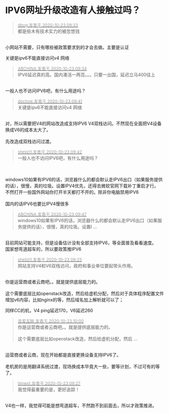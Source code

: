 # IPV6网址升级改造有人接触过吗？


<div class="quote"><blockquote><font size="2"><a href="https://www.hostloc.com/forum.php?mod=redirect&amp;goto=findpost&amp;pid=9339471&amp;ptid=757469" target="_blank"><font color="#999999">dbug 发表于 2020-10-23 09:33</font></a></font><br />
都是些木有技术实力的被忽悠钱</blockquote></div><br />
小网站不需要，只有哪些被政策要求到的才会去做。主要是认证

关键是ipv6不能直接访问v4 网络

<div class="quote"><blockquote><font size="2"><a href="https://www.hostloc.com/forum.php?mod=redirect&amp;goto=findpost&amp;pid=9339478&amp;ptid=757469" target="_blank"><font color="#999999">ABCHINA 发表于 2020-10-23 09:34</font></a></font><br />
IPV6延迟真的高。国内凑活一两百。。。只要一出国，延迟立马400往上</blockquote></div><br />
一般人也不访问IPV6吧，有什么用途吗？

<div class="quote"><blockquote><font size="2"><a href="https://www.hostloc.com/forum.php?mod=redirect&amp;goto=findpost&amp;pid=9339530&amp;ptid=757469" target="_blank"><font color="#999999">doctore 发表于 2020-10-23 09:41</font></a></font><br />
关键是ipv6不能直接访问v4 网络</blockquote></div><br />
对，所以需要把V4的网站改造成支持IPV6 V4双栈访问。不然现在全面把V4设备换成V6的成本太大了。<br />
<br />
先改造成双栈访问过渡。

<div class="quote"><blockquote><font size="2"><a href="https://www.hostloc.com/forum.php?mod=redirect&amp;goto=findpost&amp;pid=9339532&amp;ptid=757469" target="_blank"><font color="#999999">shelizi1 发表于 2020-10-23 09:42</font></a></font><br />
一般人也不访问IPV6吧，有什么用途吗？</blockquote></div><br />
<br />
windows10如果有IPV6的话，浏览器什么的都会默认走IPV6出口（如果服务提供的话），很慢，真的垃圾。设置IPV4优先，还得去微软官网下载补丁重启才行。<br />
不然打开一些国外网站你打开半天都打不开的。除非你电脑禁用IPV6<br />
<br />
国内的话IPV6也要比IPV4慢很多

<div class="quote"><blockquote><font size="2"><a href="https://www.hostloc.com/forum.php?mod=redirect&amp;goto=findpost&amp;pid=9339579&amp;ptid=757469" target="_blank"><font color="#999999">ABCHINA 发表于 2020-10-23 09:47</font></a></font><br />
windows10如果有IPV6的话，浏览器什么的都会默认走IPV6出口（如果服务提供的话），很慢，真的垃圾。设置I ...</blockquote></div><br />
目前网站可能支持，但是设备估计没有全部支持IPV6，等全面普及看看速度。<br />
国家想弯道超车的，所以要政策推IPV6

<div class="quote"><blockquote><font size="2"><a href="https://www.hostloc.com/forum.php?mod=redirect&amp;goto=findpost&amp;pid=9339444&amp;ptid=757469" target="_blank"><font color="#999999">shelizi1 发表于 2020-10-23 09:25</font></a></font><br />
网站支持V4和V6双栈访问，政府和事业单位要起带头作用。</blockquote></div><br />
你是运营商或者云商吧。。就是提供底层能力的。<br />
<br />
这个需要底层比如openstack改造，然后给虚机分配，然后对于具体程序配置文件增加v6内容，比如nginx的等，然后域名加上解析就可以了；

同样CC的机，V4 ping延迟170，V6延迟260

<div class="quote"><blockquote><font size="2"><a href="https://www.hostloc.com/forum.php?mod=redirect&amp;goto=findpost&amp;pid=9339656&amp;ptid=757469" target="_blank"><font color="#999999">吾爱互联 发表于 2020-10-23 10:00</font></a></font><br />
你是运营商或者云商吧。。就是提供底层能力的。<br />
<br />
这个需要底层比如openstack改造，然后给虚机分配，然后 ...</blockquote></div><br />
运营商或者云商，现在开始都是直接更换设备支持IPV6了。<br />
<br />
老机房的是用翻译系统过渡，现场换成本毕竟大一些，要等计划，不过可有的等了。

<div class="quote"><blockquote><font size="2"><a href="https://www.hostloc.com/forum.php?mod=redirect&amp;goto=findpost&amp;pid=9339450&amp;ptid=757469" target="_blank"><font color="#999999">llmwxt 发表于 2020-10-23 09:27</font></a></font><br />
我觉得最重要的是，更好追踪！</blockquote></div><br />
V4也一样，我觉得可能是想弯道超车，不然跑不到前面去，所以才政策推进。

